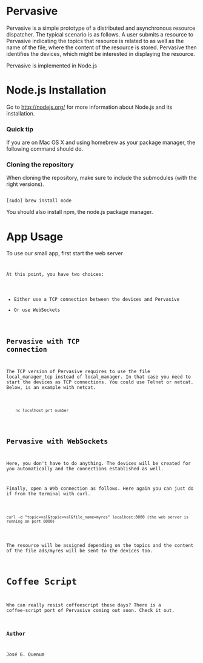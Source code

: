 # Pervasive 

Pervasive is a simple prototype of a distributed and asynchronous resource dispatcher. The typical scenario is as follows. A user submits a
resource to Pervasive indicating the topics that resource is related to as well as the name of the file, where the content of the resource is
stored. Pervasive then identifies the devices, which might be interested in displaying the resource.<br/>

Pervasive is implemented in Node.js

# Node.js Installation

Go to http://nodejs.org/ for more information about Node.js and its installation.

### Quick tip

If you are on Mac OS X and using homebrew as your package manager, the following command should do.

### Cloning the repository

When cloning the repository, make sure to include the submodules (with the right versions).

<pre><code>
[sudo] brew install node
</code></pre>

You should also install npm, the node.js package manager.

# App Usage
To use our small app, first start the web server <code node ad_server>

At this point, you have two choices:

*	Either use a TCP connection between the devices and Pervasive
*	Or use WebSockets

## Pervasive with TCP connection

The TCP version of Pervasive requires to use the file local_manager_tcp instead of local_manager. In that case you need to start the devices
as TCP connections. You could use Telnet or netcat. Below, is an example with netcat.

<pre><code>
	nc localhost prt_number
</code></pre>

## Pervasive with WebSockets

Here, you don't have to do anything. The devices will be created for you automatically and the connections established as well.

Finally, open a Web connection as follows. Here again you can just do if from the terminal with curl. 

<pre><code>
curl -d "topic=val&topic=val&file_name=myres" localhost:8080 (the web server is running on port 8080)
</code></pre>

The resource will be assigned depending on the topics and the content of the file ads/myres will be sent to the devices too.

# Coffee Script

Who can really resist coffeescript these days? There is a coffee-script port of Pervasive coming out soon. Check it out.

### Author

José G. Quenum
